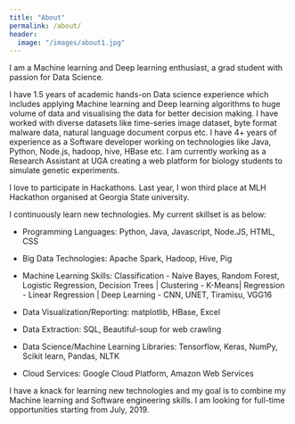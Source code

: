 ```yaml
---
title: "About"
permalink: /about/
header:
  image: "/images/about1.jpg"
---
```


I am a Machine learning and Deep learning enthusiast, a grad student with passion for Data Science.

I have 1.5 years of academic hands-on Data science experience which includes applying Machine learning and Deep learning algorithms to huge volume of data and visualising the data for better decision making. I have worked with diverse datasets like time-series image dataset, byte format malware data, natural language document corpus etc. I have 4+ years of experience as a Software developer working on technologies like Java, Python, Node.js, hadoop, hive, HBase etc. I am currently working as a Research Assistant at UGA creating a web platform for biology students to simulate genetic experiments. 

I love to participate in Hackathons. Last year, I won third place at MLH Hackathon organised at Georgia State university. 

I continuously learn new technologies. My current skillset is as below:

* Programming Languages: Python, Java, Javascript, Node.JS, HTML, CSS

* Big Data Technologies: Apache Spark, Hadoop, Hive, Pig

* Machine Learning Skills: Classification - Naive Bayes, Random Forest, Logistic Regression, Decision Trees | Clustering - K-Means| Regression - Linear Regression | Deep Learning - CNN, UNET, Tiramisu, VGG16

* Data Visualization/Reporting: matplotlib, HBase, Excel

* Data Extraction: SQL, Beautiful-soup for web crawling

* Data Science/Machine Learning Libraries: Tensorflow, Keras, NumPy, Scikit learn, Pandas, NLTK

* Cloud Services: Google Cloud Platform, Amazon Web Services

I have a knack for learning new technologies and my goal is to combine my Machine learning and Software engineering skills. I am looking for full-time opportunities starting from July, 2019.
